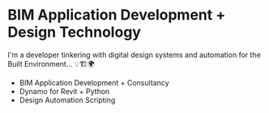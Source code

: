 # BIM Application Development + Design Technology

I'm a developer tinkering with digital design systems and automation for the Built Environment... :bulb::building_construction::earth_africa:

- BIM Application Development + Consultancy
- Dynamo for Revit + Python
- Design Automation Scripting

<!--- :sunglasses: Currently open to hire... --->
